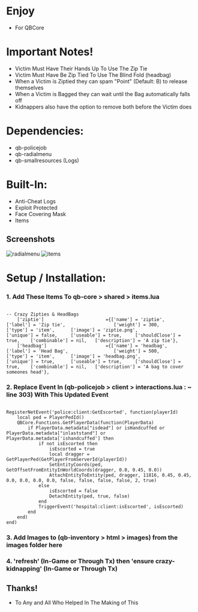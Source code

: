 <!--
    _____                        _____           _       _       
   / ____|                      / ____|         (_)     | |      
  | |     _ __ __ _ _____   _  | (___   ___ _ __ _ _ __ | |_ ___ 
  | |    | '__/ _` |_  / | | |  \___ \ / __| '__| | '_ \| __/ __|
  | |____| | | (_| |/ /| |_| |  ____) | (__| |  | | |_) | |_\__ \
   \_____|_|  \__,_/___|\__, | |_____/ \___|_|  |_| .__/ \__|___/
                         __/ |                    | |            
                        |___/                     |_|            
 -->

# Enjoy
- For QBCore

# Important Notes!
- Victim Must Have Their Hands Up To Use The Zip Tie
- Victim Must Have Be Zip Tied To Use The Blind Fold (headbag)
- When a Victim is Ziptied they can spam "Point" (Default: B) to release themselves
- When a Victim is Bagged they can wait until the Bag automatically falls off
- Kidnappers also have the option to remove both before the Victim does

# Dependencies:
- qb-policejob
- qb-radialmenu
- qb-smallresources (Logs)


# Built-In:
- Anti-Cheat Logs
- Exploit Protected
- Face Covering Mask
- Items

## Screenshots
![radialmenu](https://i.imgur.com/uVhb7TB.png)
![items](https://i.imgur.com/4efzQGa.png)



# Setup / Installation:

### 1. Add These Items To qb-core > shared > items.lua
```

-- Crazy Zipties & HeadBags
	['ziptie']						 ={['name'] = 'ziptie', 						['label'] = 'Zip tie',                  ['weight'] = 300, 		['type'] = 'item', 		['image'] = 'ziptie.png',      			['unique'] = false, 	['useable'] = true,		['shouldClose'] = true,	   ['combinable'] = nil,   ['description'] = 'A zip tie'},
	['headbag']						 ={['name'] = 'headbag', 						['label'] = 'Head Bag',                 ['weight'] = 500, 		['type'] = 'item', 		['image'] = 'headbag.png',      		['unique'] = true, 		['useable'] = true,		['shouldClose'] = true,	   ['combinable'] = nil,   ['description'] = 'A bag to cover someones head'},

```

### 2. Replace Event In (qb-policejob > client >  interactions.lua : ~ line 303) With This Updated Event
```

RegisterNetEvent('police:client:GetEscorted', function(playerId)
    local ped = PlayerPedId()
    QBCore.Functions.GetPlayerData(function(PlayerData)
        if PlayerData.metadata["isdead"] or isHandcuffed or PlayerData.metadata["inlaststand"] or PlayerData.metadata['ishandcuffed'] then
            if not isEscorted then
                isEscorted = true
                local dragger = GetPlayerPed(GetPlayerFromServerId(playerId))
                SetEntityCoords(ped, GetOffsetFromEntityInWorldCoords(dragger, 0.0, 0.45, 0.0))
                AttachEntityToEntity(ped, dragger, 11816, 0.45, 0.45, 0.0, 0.0, 0.0, 0.0, false, false, false, false, 2, true)
            else
                isEscorted = false
                DetachEntity(ped, true, false)
            end
            TriggerEvent('hospital:client:isEscorted', isEscorted)
        end
    end)
end)

```

### 3. Add Images to (qb-inventory > html > images) from the images folder here

### 4. 'refresh' (In-Game or Through Tx) then 'ensure crazy-kidnapping' (In-Game or Through Tx)



## Thanks!
- To Any and All Who Helped In The Making of This

<!-- QBCore <3 !-->
